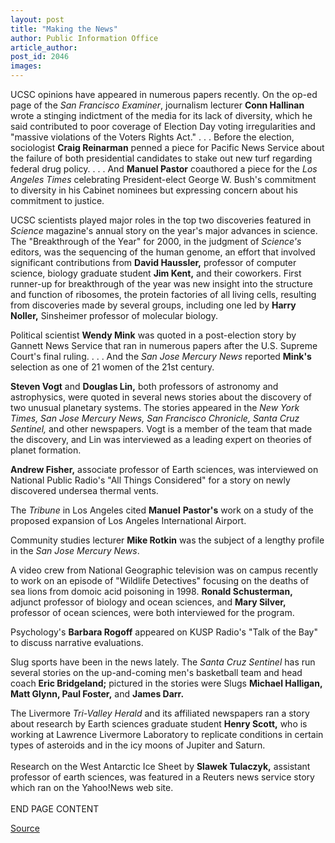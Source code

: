 ```yaml
---
layout: post
title: "Making the News"
author: Public Information Office
article_author: 
post_id: 2046
images:
---
```


<p>
  UCSC opinions have appeared in numerous papers recently. On the op-ed page of the <i>San Francisco Examiner</i>, journalism lecturer <b>Conn Hallinan</b> wrote a stinging indictment of the media for its lack of diversity, which he said contributed to poor coverage of Election Day voting irregularities and "massive violations of the Voters Rights Act." . . . Before the election, sociologist <b>Craig Reinarman</b> penned a piece for Pacific News Service about the failure of both presidential candidates to stake out new turf regarding federal drug policy. . . . And <b>Manuel Pastor</b> coauthored a piece for the <i>Los Angeles Times</i> celebrating President-elect George W. Bush's commitment to diversity in his Cabinet nominees but expressing concern about his commitment to justice.
</p>
<p>
  UCSC scientists played major roles in the top two discoveries featured in <i>Science</i> magazine's annual story on the year's major advances in science. The "Breakthrough of the Year" for 2000, in the judgment of <i>Science's</i> editors, was the sequencing of the human genome, an effort that involved significant contributions from <b>David Haussler,</b> professor of computer science, biology graduate student <b>Jim Kent,</b> and their coworkers. First runner-up for breakthrough of the year was new insight into the structure and function of ribosomes, the protein factories of all living cells, resulting from discoveries made by several groups, including one led by <b>Harry Noller,</b> Sinsheimer professor of molecular biology.<br>
</p>
<p>
  Political scientist <b>Wendy Mink</b> was quoted in a post-election story by Gannett News Service that ran in numerous papers after the U.S. Supreme Court's final ruling. . . . And the <i>San Jose Mercury News</i> reported <b>Mink's</b> selection as one of 21 women of the 21st century.
</p>
<p>
  <b>Steven Vogt</b> and <b>Douglas Lin,</b> both professors of astronomy and astrophysics, were quoted in several news stories about the discovery of two unusual planetary systems. The stories appeared in the <i>New York Times, San Jose Mercury News, San Francisco Chronicle, Santa Cruz Sentinel,</i> and other newspapers. Vogt is a member of the team that made the discovery, and Lin was interviewed as a leading expert on theories of planet formation.
</p>
<p>
  <b>Andrew Fisher,</b> associate professor of Earth sciences, was interviewed on National Public Radio's "All Things Considered" for a story on newly discovered undersea thermal vents.<br>
</p>
<p>
  The <i>Tribune</i> in Los Angeles cited <b>Manuel</b> <b>Pastor's</b> work on a study of the proposed expansion of Los Angeles International Airport.
</p>
<p>
  Community studies lecturer <b>Mike Rotkin</b> was the subject of a lengthy profile in the <i>San Jose Mercury News</i>.
</p>
<p>
  A video crew from National Geographic television was on campus recently to work on an episode of "Wildlife Detectives" focusing on the deaths of sea lions from domoic acid poisoning in 1998. <b>Ronald Schusterman,</b> adjunct professor of biology and ocean sciences, and <b>Mary Silver,</b> professor of ocean sciences, were both interviewed for the program.<br>
</p>
<p>
  Psychology's <b>Barbara Rogoff</b> appeared on KUSP Radio's "Talk of the Bay" to discuss narrative evaluations.
</p>
<p>
  Slug sports have been in the news lately. The <i>Santa Cruz Sentinel</i> has run several stories on the up-and-coming men's basketball team and head coach <b>Eric Bridgeland;</b> pictured in the stories were Slugs <b>Michael Halligan, Matt Glynn, Paul Foster,</b> and <b>James Darr.</b>
</p>
<p>
  The Livermore <i>Tri-Valley Herald</i> and its affiliated newspapers ran a story about research by Earth sciences graduate student <b>Henry Scott,</b> who is working at Lawrence Livermore Laboratory to replicate conditions in certain types of asteroids and in the icy moons of Jupiter and Saturn.<br>
  <br>
  Research on the West Antarctic Ice Sheet by <b>Slawek Tulaczyk,</b> assistant professor of earth sciences, was featured in a Reuters news service story which ran on the Yahoo!News web site.<br>
  <br>
  END PAGE CONTENT
</p>
<p><a href="http://www1.ucsc.edu/currents/00-01/01-15/makenews.html" title="Permalink to makenews">Source</a></p>
